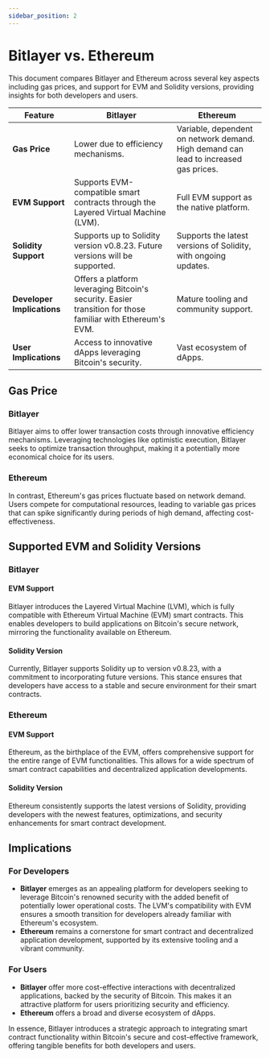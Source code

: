 ```yaml
---
sidebar_position: 2
---
```


# Bitlayer vs. Ethereum

This document compares Bitlayer and Ethereum across several key aspects including gas prices, and support for EVM and Solidity versions, providing insights for both developers and users.


| Feature                   | Bitlayer                                                                 | Ethereum                                                                                      |
|---------------------------|--------------------------------------------------------------------------|------------------------------------------------------------------------------------------------|
| **Gas Price**             | Lower due to efficiency mechanisms.                          | Variable, dependent on network demand. High demand can lead to increased gas prices.          |
| **EVM Support**           | Supports EVM-compatible smart contracts through the Layered Virtual Machine (LVM). | Full EVM support as the native platform.                                                       |
| **Solidity Support**      | Supports up to Solidity version v0.8.23. Future versions will be supported. | Supports the latest versions of Solidity, with ongoing updates.                               |
| **Developer Implications**| Offers a platform leveraging Bitcoin's security. Easier transition for those familiar with Ethereum's EVM. | Mature tooling and community support.|
| **User Implications**     | Access to innovative dApps leveraging Bitcoin's security. | Vast ecosystem of dApps.   |


## Gas Price

### Bitlayer
Bitlayer aims to offer lower transaction costs through innovative efficiency mechanisms. Leveraging technologies like optimistic execution, Bitlayer seeks to optimize transaction throughput, making it a potentially more economical choice for its users.

### Ethereum
In contrast, Ethereum's gas prices fluctuate based on network demand. Users compete for computational resources, leading to variable gas prices that can spike significantly during periods of high demand, affecting cost-effectiveness.

## Supported EVM and Solidity Versions

### Bitlayer

#### EVM Support
Bitlayer introduces the Layered Virtual Machine (LVM), which is fully compatible with Ethereum Virtual Machine (EVM) smart contracts. This enables developers to build applications on Bitcoin's secure network, mirroring the functionality available on Ethereum.

#### Solidity Version
Currently, Bitlayer supports Solidity up to version v0.8.23, with a commitment to incorporating future versions. This stance ensures that developers have access to a stable and secure environment for their smart contracts.

### Ethereum

#### EVM Support
Ethereum, as the birthplace of the EVM, offers comprehensive support for the entire range of EVM functionalities. This allows for a wide spectrum of smart contract capabilities and decentralized application developments.

#### Solidity Version
Ethereum consistently supports the latest versions of Solidity, providing developers with the newest features, optimizations, and security enhancements for smart contract development.

## Implications

### For Developers

- **Bitlayer** emerges as an appealing platform for developers seeking to leverage Bitcoin's renowned security with the added benefit of potentially lower operational costs. The LVM's compatibility with EVM ensures a smooth transition for developers already familiar with Ethereum's ecosystem.
- **Ethereum** remains a cornerstone for smart contract and decentralized application development, supported by its extensive tooling and a vibrant community.

### For Users

- **Bitlayer** offer more cost-effective interactions with decentralized applications, backed by the security of Bitcoin. This makes it an attractive platform for users prioritizing security and efficiency.
- **Ethereum** offers a broad and diverse ecosystem of dApps.

In essence, Bitlayer introduces a strategic approach to integrating smart contract functionality within Bitcoin's secure and cost-effective framework, offering tangible benefits for both developers and users. 
